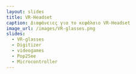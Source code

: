 ```yaml
---
layout: slides
title: VR-Headset
caption: Διαφάνειες για το κεφάλαιο VR-Headset
image_url: /images/VR-glasses.png
slides:
  - VR-glasses
  - Digitizer
  - videogames
  - Pop2See
  - Microcontroller
---
```

